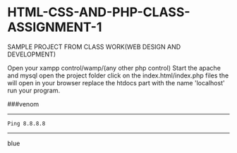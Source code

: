 # HTML-CSS-AND-PHP-CLASS-ASSIGNMENT-1
SAMPLE PROJECT FROM CLASS WORK(WEB DESIGN AND DEVELOPMENT)

Open your xampp control/wamp/(any other php control)
Start the apache and mysql
open the project folder 
click on the index.html/index.php files
the will open in your browser
replace the htdocs part with the name 'localhost'
run your program.

###venom


---
```
Ping 8.8.8.8
```
---
blue
